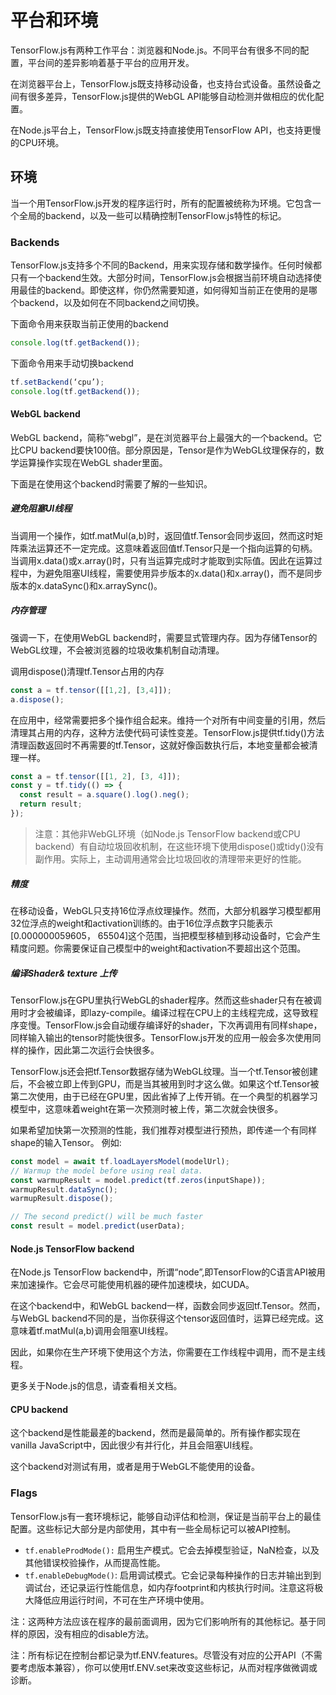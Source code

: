 # 平台和环境

TensorFlow.js有两种工作平台：浏览器和Node.js。不同平台有很多不同的配置，平台间的差异影响着基于平台的应用开发。

在浏览器平台上，TensorFlow.js既支持移动设备，也支持台式设备。虽然设备之间有很多差异，TensorFlow.js提供的WebGL API能够自动检测并做相应的优化配置。

在Node.js平台上，TensorFlow.js既支持直接使用TensorFlow API，也支持更慢的CPU环境。

## [](https://github.com/tensorflow/tfjs-website/blob/master/docs/guide/platform_environment.md#environments)环境

当一个用TensorFlow.js开发的程序运行时，所有的配置被统称为环境。它包含一个全局的backend，以及一些可以精确控制TensorFlow.js特性的标记。

### [](https://github.com/tensorflow/tfjs-website/blob/master/docs/guide/platform_environment.md#backends)Backends

TensorFlow.js支持多个不同的Backend，用来实现存储和数学操作。任何时候都只有一个backend生效。大部分时间，TensorFlow.js会根据当前环境自动选择使用最佳的backend。即使这样，你仍然需要知道，如何得知当前正在使用的是哪个backend，以及如何在不同backend之间切换。

下面命令用来获取当前正使用的backend
```js
console.log(tf.getBackend());
```

下面命令用来手动切换backend
```js
tf.setBackend(‘cpu’);
console.log(tf.getBackend());
```

#### [](https://github.com/tensorflow/tfjs-website/blob/master/docs/guide/platform_environment.md#webgl-backend)WebGL backend

WebGL backend，简称“webgl”，是在浏览器平台上最强大的一个backend。它比CPU backend要快100倍。部分原因是，Tensor是作为WebGL纹理保存的，数学运算操作实现在WebGL shader里面。

下面是在使用这个backend时需要了解的一些知识。

##### [](https://github.com/tensorflow/tfjs-website/blob/master/docs/guide/platform_environment.md#avoid-blocking-the-ui-thread)避免阻塞UI线程
当调用一个操作，如tf.matMul(a,b)时，返回值tf.Tensor会同步返回，然而这时矩阵乘法运算还不一定完成。这意味着返回值tf.Tensor只是一个指向运算的句柄。当调用x.data()或x.array()时，只有当运算完成时才能取到实际值。因此在运算过程中，为避免阻塞UI线程，需要使用异步版本的x.data()和x.array()，而不是同步版本的x.dataSync()和x.arraySync()。
##### [](https://github.com/tensorflow/tfjs-website/blob/master/docs/guide/platform_environment.md#memory-management)内存管理

强调一下，在使用WebGL backend时，需要显式管理内存。因为存储Tensor的WebGL纹理，不会被浏览器的垃圾收集机制自动清理。

调用dispose()清理tf.Tensor占用的内存

```js
const a = tf.tensor([[1,2], [3,4]]);
a.dispose();
```

在应用中，经常需要把多个操作组合起来。维持一个对所有中间变量的引用，然后清理其占用的内存，这种方法使代码可读性变差。TensorFlow.js提供tf.tidy()方法清理函数返回时不再需要的tf.Tensor，这就好像函数执行后，本地变量都会被清理一样。

```js
const a = tf.tensor([[1, 2], [3, 4]]);
const y = tf.tidy(() => {
  const result = a.square().log().neg();
  return result;
});
```

>注意：其他非WebGL环境（如Node.js TensorFlow backend或CPU backend）有自动垃圾回收机制，在这些环境下使用dispose()或tidy()没有副作用。实际上，主动调用通常会比垃圾回收的清理带来更好的性能。

##### [](https://github.com/tensorflow/tfjs-website/blob/master/docs/guide/platform_environment.md#precision)精度

在移动设备，WebGL只支持16位浮点纹理操作。然而，大部分机器学习模型都用32位浮点的weight和activation训练的。由于16位浮点数字只能表示[0.000000059605， 65504]这个范围，当把模型移植到移动设备时，它会产生精度问题。你需要保证自己模型中的weight和activation不要超出这个范围。
##### [](https://github.com/tensorflow/tfjs-website/blob/master/docs/guide/platform_environment.md#shader-compilation--texture-uploads)编译Shader& texture 上传
TensorFlow.js在GPU里执行WebGL的shader程序。然而这些shader只有在被调用时才会被编译，即lazy-compile。编译过程在CPU上的主线程完成，这导致程序变慢。TensorFlow.js会自动缓存编译好的shader，下次再调用有同样shape，同样输入输出的tensor时能快很多。TensorFlow.js开发的应用一般会多次使用同样的操作，因此第二次运行会快很多。

TensorFlow.js还会把tf.Tensor数据存储为WebGL纹理。当一个tf.Tensor被创建后，不会被立即上传到GPU，而是当其被用到时才这么做。如果这个tf.Tensor被第二次使用，由于已经在GPU里，因此省掉了上传开销。在一个典型的机器学习模型中，这意味着weight在第一次预测时被上传，第二次就会快很多。

如果希望加快第一次预测的性能，我们推荐对模型进行预热，即传递一个有同样shape的输入Tensor。
例如:
```js
const model = await tf.loadLayersModel(modelUrl);
// Warmup the model before using real data.
const warmupResult = model.predict(tf.zeros(inputShape));
warmupResult.dataSync();
warmupResult.dispose();

// The second predict() will be much faster
const result = model.predict(userData);
```

#### [](https://github.com/tensorflow/tfjs-website/blob/master/docs/guide/platform_environment.md#nodejs-tensorflow-backend)Node.js TensorFlow backend

在Node.js TensorFlow backend中，所谓“node”,即TensorFlow的C语言API被用来加速操作。它会尽可能使用机器的硬件加速模块，如CUDA。

在这个backend中，和WebGL backend一样，函数会同步返回tf.Tensor。然而，与WebGL backend不同的是，当你获得这个tensor返回值时，运算已经完成。这意味着tf.matMul(a,b)调用会阻塞UI线程。

因此，如果你在生产环境下使用这个方法，你需要在工作线程中调用，而不是主线程。

更多关于Node.js的信息，请查看相关文档。
#### [](https://github.com/tensorflow/tfjs-website/blob/master/docs/guide/platform_environment.md#cpu-backend)CPU backend

这个backend是性能最差的backend，然而是最简单的。所有操作都实现在vanilla JavaScript中，因此很少有并行化，并且会阻塞UI线程。

这个backend对测试有用，或者是用于WebGL不能使用的设备。

### [](https://github.com/tensorflow/tfjs-website/blob/master/docs/guide/platform_environment.md#flags)Flags

TensorFlow.js有一套环境标记，能够自动评估和检测，保证是当前平台上的最佳配置。这些标记大部分是内部使用，其中有一些全局标记可以被API控制。

-   `tf.enableProdMode():`  启用生产模式。它会去掉模型验证，NaN检查，以及其他错误校验操作，从而提高性能。
-   `tf.enableDebugMode()`: 启用调试模式。它会记录每种操作的日志并输出到到调试台，还记录运行性能信息，如内存footprint和内核执行时间。注意这将极大降低应用运行时间，不可在生产环境中使用。

注：这两种方法应该在程序的最前面调用，因为它们影响所有的其他标记。基于同样的原因，没有相应的disable方法。

注：所有标记在控制台都记录为tf.ENV.features。尽管没有对应的公开API（不需要考虑版本兼容），你可以使用tf.ENV.set来改变这些标记，从而对程序做微调或诊断。
